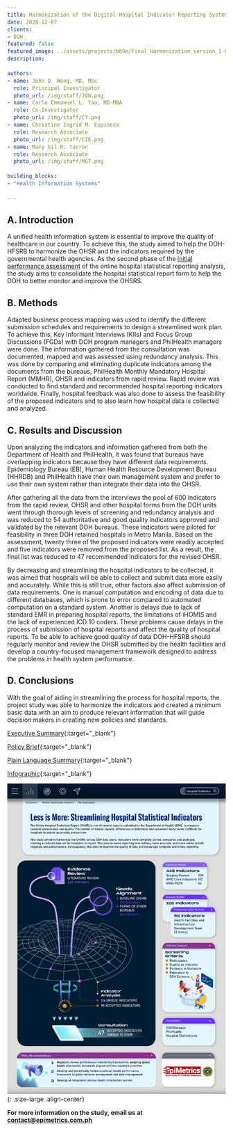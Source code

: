 ```yaml
---
title: Harmonization of the Digital Hospital Indicator Reporting System
date: 2020-12-07
clients:
- DOH
featured: false
featured_image: ../assets/projects/bb9e/Final_Harmonization_version_1-01.jpg
description:
 
authors:
- name: John Q. Wong, MD, MSc
  role: Principal Investigator
  photo_url: /img/staff/JQW.png
- name: Carlo Emmanuel L. Yao, MD-MBA
  role: Co-Investigator
  photo_url: /img/staff/CY.png
- name: Christine Ingrid M. Espinosa
  role: Research Associate
  photo_url: /img/staff/CIE.png
- name: Mary Gil R. Tarroc
  role: Research Associate
  photo_url: /img/staff/MGT.png

building_blocks:
- "Health Information Systems"
 
---
```

 
## A. Introduction

A unified health information system is essential to improve the quality of healthcare in our country. To achieve this, the study aimed to help the DOH-HFSRB to harmonize the OHSR and the indicators required by the governmental health agencies.  As the second phase of the [initial performance assessment](https://epimetrics.com.ph/projects/performance-assessment-ohsrs) of the online hospital statistical reporting analysis, the study aims to consolidate the hospital statistical report form to help the DOH to better monitor and improve the OHSRS.

## B. Methods

Adapted business process mapping was used to identify the different submission schedules and requirements to design a streamlined work plan. To achieve this, Key Informant Interviews (KIIs) and Focus Group Discussions (FGDs) with DOH program managers and PhilHealth managers were done. The information gathered from the consultation was documented, mapped and was assessed using redundancy analysis. This was done by comparing and eliminating duplicate indicators among the documents from the bureaus, PhilHealth Monthly Mandatory Hospital Report (MMHR), OHSR and indicators from rapid review. Rapid review was conducted to find standard and recommended hospital reporting indicators worldwide. Finally, hospital feedback was also done to assess the feasibility of the proposed indicators and to also learn how hospital data is collected and analyzed.

## C. Results and Discussion

Upon analyzing the indicators and information gathered from both the Department of Health and PhilHealth, it was found that bureaus have overlapping indicators because they have different data requirements. Epidemiology Bureau (EB), Human Health Resource Development Bureau (HHRDB) and PhilHealth have their own management system and prefer to use their own system rather than integrate their data into the OHSR. 

After gathering all the data from the interviews the pool of 600 indicators from the rapid review, OHSR and other hospital forms from the DOH units went through thorough levels of screening and redundancy analysis and  was reduced to 54 authoritative and good quality indicators approved and validated by the relevant DOH bureaus. These indicators were piloted for feasibility in three DOH retained hospitals in Metro Manila. Based on the assessment, twenty three of the proposed indicators were readily accepted and five indicators were removed from the proposed list. As a result, the final list was reduced to 47 recommended indicators for the revised OHSR.

By decreasing and streamlining the hospital indicators to be collected, it was aimed that hospitals will be able to collect and submit data more easily and accurately. While this is still true, other factors also affect submission of data requirements. One is manual computation and encoding of data due to different databases, which is prone to error compared to automated computation on a standard system. Another is delays due to lack of standard EMR in preparing hospital reports, the limitations of iHOMIS and the lack of experienced ICD 10 coders. These problems cause delays in the process of submission of hospital reports and affect the quality of hospital reports. To be able to achieve good quality of data DOH-HFSRB should regularly monitor and review the OHSR submitted by the health facilities and develop a country-focused management framework designed to address the problems in health system performance.

## D. Conclusions

With the goal of aiding in streamlining the process for hospital reports, the project study was able to harmonize the indicators and created a minimum basic data with an aim to produce relevant information that will  guide decision makers in creating new policies and standards.

[Executive Summary](../assets/projects/bb9e/EpiMetrcs_HarmonizationHospInd_ExecSumm.pdf){:target="_blank"}

[Policy Brief](../assets/projects/bb9e/EpiMetrics_HarmonizationHospInd_PolicyBrief.pdf){:target="_blank"}

[Plain Language Summary](../assets/projects/bb9e/Harmonization-Plain_Language_Summary.pdf){:target="_blank"}

[Infographic](../assets/projects/bb9e/Final_Harmonization_version_1-01.jpg){:target="_blank"}

![](../assets/projects/bb9e/Final_Harmonization_version_1-01.jpg){: .size-large .align-center}

**For more information on the study, email us at [contact@epimetrics.com.ph](mailto:contact@epimetrics.com.ph)**